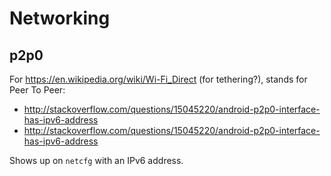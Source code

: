 # Networking

## p2p0

For <https://en.wikipedia.org/wiki/Wi-Fi_Direct> (for tethering?), stands for Peer To Peer:

- <http://stackoverflow.com/questions/15045220/android-p2p0-interface-has-ipv6-address>
- <http://stackoverflow.com/questions/15045220/android-p2p0-interface-has-ipv6-address>

Shows up on `netcfg` with an IPv6 address.
